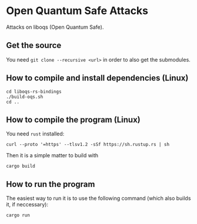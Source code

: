 # Open Quantum Safe Attacks

Attacks on liboqs (Open Quantum Safe).

## Get the source

You need  `git clone --recursive <url>` in order to also get the submodules.

## How to compile and install dependencies (Linux)

    cd liboqs-rs-bindings
    ./build-oqs.sh
    cd ..

## How to compile the program  (Linux)

You need `rust` installed:

    curl --proto '=https' --tlsv1.2 -sSf https://sh.rustup.rs | sh

Then it is a simple matter to build with

    cargo build

## How to run the program

The easiest way to run it is to use the following command (which also builds it, if neccessary):

    cargo run